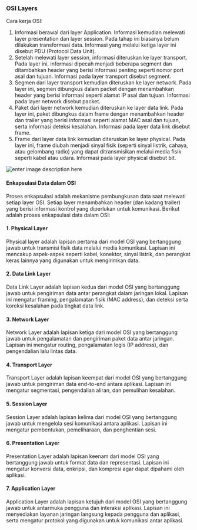 ### OSI Layers
Cara kerja OSI:
1. Informasi berawal dari layer Application. Informasi kemudian melewati layer presentation dan layer session. Pada tahap ini biasanya belum dilakukan transformasi data. Informasi yang melalui ketiga layer ini disebut PDU (Protocol Data Unit).
2. Setelah melewati layer session, informasi diteruskan ke layer transport. Pada layer ini, informasi dipecah menjadi beberapa segment dan ditambahkan header yang berisi informasi penting seperti nomor port asal dan tujuan. Informasi pada layer transport disebut segment.
3. Segmen dari layer transport kemudian diteruskan ke layer network. Pada layer ini, segmen dibungkus dalam packet dengan menambahkan header yang berisi informasi seperti alamat IP asal dan tujuan. Informasi pada layer network disebut packet.
4. Paket dari layer network kemudian diteruskan ke layer data link. Pada layer ini, paket dibungkus dalam frame dengan menambahkan header dan trailer yang berisi informasi seperti alamat MAC asal dan tujuan, serta informasi deteksi kesalahan. Informasi pada layer data link disebut frame.
5. Frame dari layer data link kemudian diteruskan ke layer physical. Pada layer ini, frame diubah menjadi sinyal fisik (seperti sinyal listrik, cahaya, atau gelombang radio) yang dapat ditransmisikan melalui media fisik seperti kabel atau udara. Informasi pada layer physical disebut bit.

![enter image description here](https://miro.medium.com/v2/resize:fit:1400/format:webp/0*A5tXuXTWXdIrUChT.jpg)
#### Enkapsulasi Data dalam OSI
Proses enkapsulasi adalah mekanisme pembungkusan data saat melewati setiap layer OSI. Setiap layer menambahkan header (dan kadang trailer) yang berisi informasi kontrol yang diperlukan untuk komunikasi. Berikut adalah proses enkapsulasi data dalam OSI:
#### 1. Physical Layer
Physical layer adalah lapisan pertama dari model OSI yang bertanggung jawab untuk transmisi fisik data melalui media komunikasi. Lapisan ini mencakup aspek-aspek seperti kabel, konektor, sinyal listrik, dan perangkat keras lainnya yang digunakan untuk mengirimkan data.
#### 2. Data Link Layer
Data Link Layer adalah lapisan kedua dari model OSI yang bertanggung jawab untuk pengiriman data antar perangkat dalam jaringan lokal. Lapisan ini mengatur framing, pengalamatan fisik (MAC address), dan deteksi serta koreksi kesalahan pada tingkat data link.
#### 3. Network Layer
Network Layer adalah lapisan ketiga dari model OSI yang bertanggung jawab untuk pengalamatan dan pengiriman paket data antar jaringan. Lapisan ini mengatur routing, pengalamatan logis (IP address), dan pengendalian lalu lintas data.
#### 4. Transport Layer
Transport Layer adalah lapisan keempat dari model OSI yang bertanggung jawab untuk pengiriman data end-to-end antara aplikasi. Lapisan ini mengatur segmentasi, pengendalian aliran, dan pemulihan kesalahan.
#### 5. Session Layer
Session Layer adalah lapisan kelima dari model OSI yang bertanggung jawab untuk mengelola sesi komunikasi antara aplikasi. Lapisan ini mengatur pembentukan, pemeliharaan, dan penghentian sesi.

#### 6. Presentation Layer
Presentation Layer adalah lapisan keenam dari model OSI yang bertanggung jawab untuk format data dan representasi. Lapisan ini mengatur konversi data, enkripsi, dan kompresi agar dapat dipahami oleh aplikasi.

#### 7. Application Layer
Application Layer adalah lapisan ketujuh dari model OSI yang bertanggung jawab untuk antarmuka pengguna dan interaksi aplikasi. Lapisan ini menyediakan layanan jaringan langsung kepada pengguna dan aplikasi, serta mengatur protokol yang digunakan untuk komunikasi antar aplikasi.